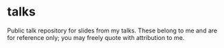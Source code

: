 # talks
Public talk repository for slides from my talks. These belong to me and are for reference only; you may freely quote with attribution to me.
